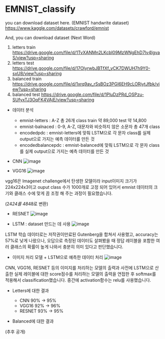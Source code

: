 # EMNIST_classify

you can download dataset here. (EMNIST handwrite dataset)
https://www.kaggle.com/datasets/crawford/emnist

And, you can download dataset (Next Word)
1. letters train
https://drive.google.com/file/d/1TvXANMn2LKcbI09MzWNgEhD7lv4IgvaS/view?usp=sharing
2. letters test
https://drive.google.com/file/d/17OlyrwbJBTfXf_yCK7DWUH7h9Y0-sxU8/view?usp=sharing
3. balanced train
https://drive.google.com/file/d/1xrq9av_rSsBOz3PGI6EH9cLORjytJfbk/view?usp=sharing
4. balanced test
https://drive.google.com/file/d/1PluDzPRd_OSPzu-SUfyxTJ3OqFK4VAjE/view?usp=sharing


- 데이터 분석
    - emnist-letters : A-Z 총 26개 class train 약 89,000 test 약 14,800
    - emnist-balnaced : 0-9, A-Z, 대문자와 비슷하지 않은 소문자 총 47개 class
    - encodedpdc : emnist-letters에 맞춰 LSTM으로 각 문자 class를 실제 output으로 가지는 예측 데이터를 만든 것
    - encodedbalancepdc : emnist-balanced에 맞춰 LSTM으로 각 문자 class를 실제 output으로 가지는 예측 데이터를 만든 것

- CNN
![image](https://user-images.githubusercontent.com/46295027/169750968-b976c3d2-08d9-492d-982c-b3d029abedaa.png)


- VGG16
![image](https://user-images.githubusercontent.com/46295027/169750966-3ac42db6-73b3-481e-b90b-54134ad4fd22.png)



vgg16은 Imagenet challenge에서 탄생한 모델이라 input이미지 크기가 224x224x3이고 ouput class 수가 1000개로 고정 되어 있어서
emnist 데이터의 크기와 클래스 수에 맞게 끔 조정 해 주는 과정이 필요했습니다. 

(24*24를 48*48로 변환)

- RESNET
![image](https://user-images.githubusercontent.com/46295027/169750954-9f29da4d-375b-4760-8ba6-bfa756dbda2b.png)




- LSTM : dataset 만드는 데 사용
![image](https://user-images.githubusercontent.com/46295027/169750935-e4ff6981-5d56-4ddc-beb1-5deded10ee5b.png)



LSTM 학습 데이터로는 저작권이만료된 Gutenberg을 합쳐서 사용했고, accuracy는 57%로 낮게 나왔으나, 오답으로 측정된 데이터도 살펴봤을 때 정답 레이블을 포함한 여러 클래스의 확률이 높게 나와서 충분히 의미 있다고 판단했습니다.

- 이미지 처리 모델 + LSTM으로 예측한 데이터 처리
![image](https://user-images.githubusercontent.com/46295027/169750915-1b7ed6ce-0edd-4469-89d2-3d9343d4dc47.png)



CNN, VGG16, RESNET 등의 이미지를 처리하는 모델의 출력과 사전에 LSTM으로 산출한 실제 레이블에 대한 score점수를 처리하는 모델의 출력을 연접한 후 softmax를 적용해서 classification했습니다. 중간에 activation함수는 relu를 사용했습니다.

- Letters에 대한 결과
    - CNN 90% -> 95%
    - VGG16 92% -> 96%
    - RESNET 93% -> 95%


- Balanced에 대한 결과

(추후 공개)
